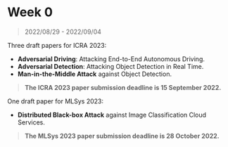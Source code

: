 # Week 0

> 2022/08/29 - 2022/09/04



Three draft papers for ICRA 2023: 

- **Adversarial Driving**: Attacking End-to-End Autonomous Driving.
- **Adversarial Detection**: Attacking Object Detection in Real Time.
- **Man-in-the-Middle Attack** against Object Detection.



> **The ICRA 2023 paper submission deadline is 15 September 2022.**



One draft paper for MLSys 2023:

- **Distributed Black-box Attack** against Image Classification Cloud Services.



> **The MLSys 2023 paper submission deadline is 28 October 2022.**
